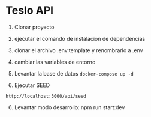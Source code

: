 
# Teslo API

1. Clonar proyecto

2. ejecutar el comando de instalacion de dependencias

3. clonar el archivo .env.template y renombrarlo a .env

4. cambiar las variables de entorno

5. Levantar la base de datos
```docker-compose up -d```

6. Ejecutar SEED
```
http://localhost:3000/api/seed
```

6. Levantar modo desarrollo: npm run start:dev

